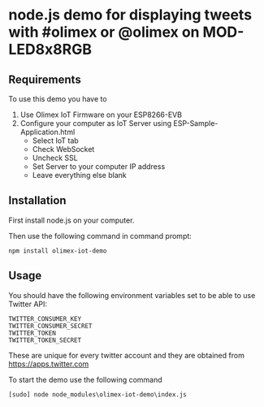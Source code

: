 # node.js demo for displaying tweets with #olimex or @olimex on MOD-LED8x8RGB

## Requirements

To use this demo you have to

1. Use Olimex IoT Firmware on your ESP8266-EVB
2. Configure your computer as IoT Server using ESP-Sample-Application.html
	* Select IoT tab
	* Check WebSocket
	* Uncheck SSL
	* Set Server to your computer IP address
	* Leave everything else blank

## Installation

First install node.js on your computer.

Then use the following command in command prompt:
	
	npm install olimex-iot-demo

## Usage

You should have the following environment variables set to be able to use Twitter API:
	
	TWITTER_CONSUMER_KEY
	TWITTER_CONSUMER_SECRET
	TWITTER_TOKEN
	TWITTER_TOKEN_SECRET

These are unique for every twitter account and they are obtained from https://apps.twitter.com
	
To start the demo use the following command
	
	[sudo] node node_modules\olimex-iot-demo\index.js
	
